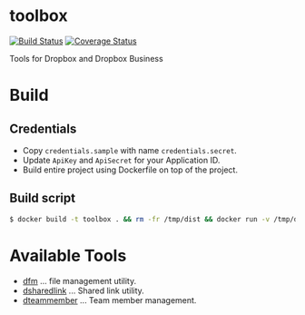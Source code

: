 # toolbox

[![Build Status](https://travis-ci.org/watermint/toolbox.svg?branch=master)](https://travis-ci.org/watermint/toolbox)
[![Coverage Status](https://coveralls.io/repos/github/watermint/toolbox/badge.svg?branch=master)](https://coveralls.io/github/watermint/toolbox?branch=master)

Tools for Dropbox and Dropbox Business

# Build

## Credentials

* Copy `credentials.sample` with name `credentials.secret`.
* Update `ApiKey` and `ApiSecret` for your Application ID.
* Build entire project using Dockerfile on top of the project.

## Build script

```sh
$ docker build -t toolbox . && rm -fr /tmp/dist && docker run -v /tmp/dist:/dist:rw --rm toolbox
```

# Available Tools

* [dfm](tools/dfm) ... file management utility.
* [dsharedlink](tools/dsharedlink) ... Shared link utility.
* [dteammember](tools/dteammember) ... Team member management.
